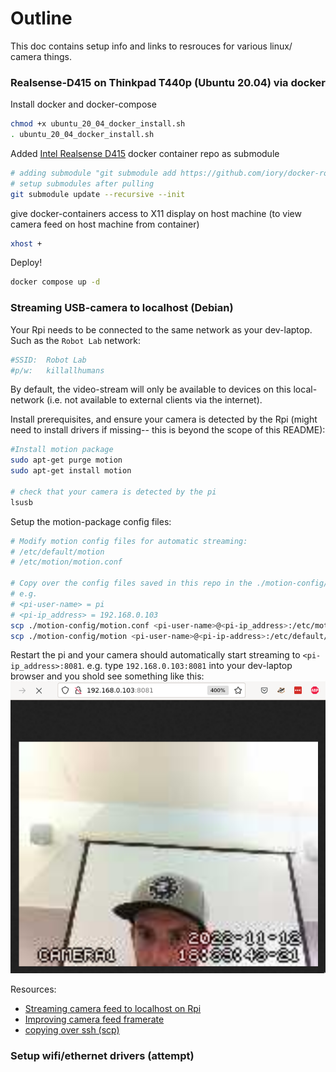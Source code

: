 # Outline
This doc contains setup info and links to resrouces for various linux/ camera 
things.

### Realsense-D415 on Thinkpad T440p (Ubuntu 20.04) via docker
Install docker and docker-compose
```bash
chmod +x ubuntu_20_04_docker_install.sh
. ubuntu_20_04_docker_install.sh
```
Added [Intel Realsense D415](https://github.com/AlfredWilmot/docker-ros-realsense) docker
container repo as submodule
```bash
# adding submodule "git submodule add https://github.com/iory/docker-ros-realsense"
# setup submodules after pulling
git submodule update --recursive --init
```
give docker-containers access to X11 display on host machine (to view camera feed
on host machine from container)
```bash
xhost +
```
Deploy!
```bash
docker compose up -d
```


### Streaming USB-camera to localhost (Debian)

Your Rpi needs to be connected to the same network as your dev-laptop.
Such as the `Robot Lab` network:
```bash
#SSID:  Robot Lab
#p/w:   killallhumans 
```
By default, the video-stream will only be available to devices on this local-network (i.e. 
not available to external clients via the internet).

Install prerequisites, and ensure your camera is detected by the Rpi (might need 
to install drivers if missing-- this is beyond the scope of this README):
```bash
#Install motion package
sudo apt-get purge motion
sudo apt-get install motion

# check that your camera is detected by the pi
lsusb
```

Setup the motion-package config files:
```bash
# Modify motion config files for automatic streaming:
# /etc/default/motion
# /etc/motion/motion.conf

# Copy over the config files saved in this repo in the ./motion-config/ folder
# e.g. 
# <pi-user-name> = pi
# <pi-ip_address> = 192.168.0.103
scp ./motion-config/motion.conf <pi-user-name>@<pi-ip_address>:/etc/motion/motion.conf
scp ./motion-config/motion <pi-user-name>@<pi-ip-address>:/etc/default/motion
```
Restart the pi and your camera should automatically start streaming to `<pi-ip_address>:8081`.
e.g. type `192.168.0.103:8081` into your dev-laptop browser and you shold see something like this:
![example cam-feed](./cam-feed-example.png)




Resources:
- [Streaming camera feed to localhost on Rpi](https://www.instructables.com/How-to-Make-Raspberry-Pi-Webcam-Server-and-Stream-/)
- [Improving camera feed framerate](https://raspberrypi.stackexchange.com/questions/106078/very-slow-with-motion-server-raspberry-pi-://raspberrypi.stackexchange.com/questions/106078/very-slow-with-motion-server-raspberry-pi-b) 
- [copying over ssh (scp)](https://unix.stackexchange.com/questions/106480/how-to-copy-files-from-one-machine-to-another-using-ssh)

### Setup wifi/ethernet drivers (attempt)

